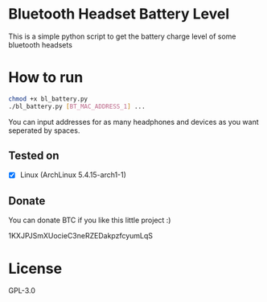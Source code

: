 # Bluetooth Headset Battery Level

This is a simple python script to get the battery charge level of some bluetooth headsets

# How to run
```bash
chmod +x bl_battery.py
./bl_battery.py [BT_MAC_ADDRESS_1] ... 
```
You can input addresses for as many headphones and devices as you want seperated by spaces.

## Tested on

- [x] Linux (ArchLinux 5.4.15-arch1-1)

## Donate

You can donate BTC if you like this little project :)

1KXJPJSmXUocieC3neRZEDakpzfcyumLqS

# License
GPL-3.0

